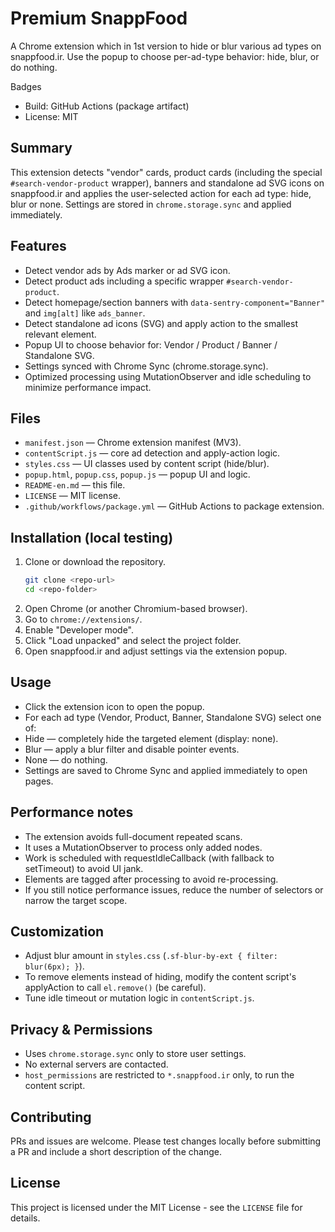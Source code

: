 # Premium SnappFood

A Chrome extension which in 1st version to hide or blur various ad types on snappfood.ir. Use the popup to choose per-ad-type behavior: hide, blur, or do nothing.

Badges
- Build: GitHub Actions (package artifact)
- License: MIT

Summary
--------
This extension detects "vendor" cards, product cards (including the special `#search-vendor-product` wrapper), banners and standalone ad SVG icons on snappfood.ir and applies the user-selected action for each ad type: hide, blur or none. Settings are stored in `chrome.storage.sync` and applied immediately.

Features
--------
- Detect vendor ads by Ads marker or ad SVG icon.
- Detect product ads including a specific wrapper `#search-vendor-product`.
- Detect homepage/section banners with `data-sentry-component="Banner"` and `img[alt]` like `ads_banner`.
- Detect standalone ad icons (SVG) and apply action to the smallest relevant element.
- Popup UI to choose behavior for: Vendor / Product / Banner / Standalone SVG.
- Settings synced with Chrome Sync (chrome.storage.sync).
- Optimized processing using MutationObserver and idle scheduling to minimize performance impact.

Files
-----
- `manifest.json` — Chrome extension manifest (MV3).
- `contentScript.js` — core ad detection and apply-action logic.
- `styles.css` — UI classes used by content script (hide/blur).
- `popup.html`, `popup.css`, `popup.js` — popup UI and logic.
- `README-en.md` — this file.
- `LICENSE` — MIT license.
- `.github/workflows/package.yml` — GitHub Actions to package extension.

Installation (local testing)
----------------------------
1. Clone or download the repository.
   ```bash
   git clone <repo-url>
   cd <repo-folder>
   ```
2. Open Chrome (or another Chromium-based browser).
3. Go to `chrome://extensions/`.
4. Enable "Developer mode".
5. Click "Load unpacked" and select the project folder.
6. Open snappfood.ir and adjust settings via the extension popup.

Usage
-----
- Click the extension icon to open the popup.
- For each ad type (Vendor, Product, Banner, Standalone SVG) select one of:
- Hide — completely hide the targeted element (display: none).
- Blur — apply a blur filter and disable pointer events.
- None — do nothing.
- Settings are saved to Chrome Sync and applied immediately to open pages.

Performance notes
-----------------
- The extension avoids full-document repeated scans.
- It uses a MutationObserver to process only added nodes.
- Work is scheduled with requestIdleCallback (with fallback to setTimeout) to avoid UI jank.
- Elements are tagged after processing to avoid re-processing.
- If you still notice performance issues, reduce the number of selectors or narrow the target scope.

Customization
-------------
- Adjust blur amount in `styles.css` (`.sf-blur-by-ext { filter: blur(6px); }`).
- To remove elements instead of hiding, modify the content script's applyAction to call `el.remove()` (be careful).
- Tune idle timeout or mutation logic in `contentScript.js`.

Privacy & Permissions
---------------------
- Uses `chrome.storage.sync` only to store user settings.
- No external servers are contacted.
- `host_permissions` are restricted to `*.snappfood.ir` only, to run the content script.

Contributing
------------
PRs and issues are welcome. Please test changes locally before submitting a PR and include a short description of the change.

License
-------
This project is licensed under the MIT License - see the `LICENSE` file for details.
